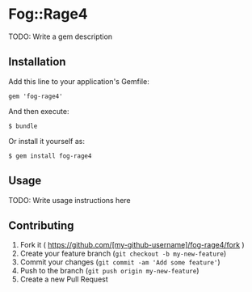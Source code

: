 # Fog::Rage4

TODO: Write a gem description

## Installation

Add this line to your application's Gemfile:

    gem 'fog-rage4'

And then execute:

    $ bundle

Or install it yourself as:

    $ gem install fog-rage4

## Usage

TODO: Write usage instructions here

## Contributing

1. Fork it ( https://github.com/[my-github-username]/fog-rage4/fork )
2. Create your feature branch (`git checkout -b my-new-feature`)
3. Commit your changes (`git commit -am 'Add some feature'`)
4. Push to the branch (`git push origin my-new-feature`)
5. Create a new Pull Request
